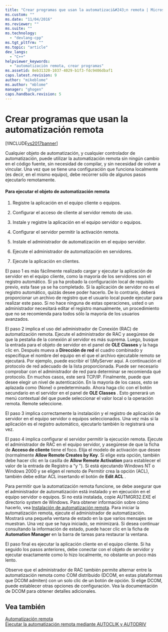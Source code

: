 ```yaml
---
title: "Crear programas que usan la automatizaci&#243;n remota | Microsoft Docs"
ms.custom: ""
ms.date: "11/04/2016"
ms.reviewer: ""
ms.suite: ""
ms.technology: 
  - "devlang-cpp"
ms.tgt_pltfrm: ""
ms.topic: "article"
dev_langs: 
  - "C++"
helpviewer_keywords: 
  - "automatización remota, crear programas"
ms.assetid: 8eb31320-1037-4029-b1f3-fdc9406dbaf1
caps.latest.revision: 9
author: "mikeblome"
ms.author: "mblome"
manager: "ghogen"
caps.handback.revision: 5
---
```

# Crear programas que usan la automatizaci&#243;n remota
[!INCLUDE[vs2017banner](../assembler/inline/includes/vs2017banner.md)]

Cualquier objeto de automatización, y cualquier controlador de automatización, puede utilizar la automatización remota sin ningún cambio en el código fuente, sin necesidad de compilar, y sin necesidad de volver a vincular.  Una vez que se tiene una configuración que funciona localmente \(es decir, en el mismo equipo\), debe recorrer sólo de algunos pasos ejecutarlo remotamente.  
  
#### Para ejecutar el objeto de automatización remota  
  
1.  Registre la aplicación en el equipo cliente o equipos.  
  
2.  Configurar el acceso de cliente al servidor remoto de uso.  
  
3.  Instale y registre la aplicación en el equipo servidor o equipos.  
  
4.  Configurar el servidor permitir la activación remota.  
  
5.  Instale el administrador de automatización en el equipo servidor.  
  
6.  Ejecute el administrador de automatización en servidores.  
  
7.  Ejecute la aplicación en clientes.  
  
 El paso 1 es más fácilmente realizado cargar y ejecutar la aplicación de servidor en el equipo cliente, como la mayoría de los servidores son el registro automático.  Si ya ha probado la configuración local de requisito previo, esta fase ya se ha completado.  Si la aplicación de servidor no es el registro automático, quizás desee poder hacerlo.  De lo contrario, deberá proporcionar un archivo de registro que el usuario local puede ejecutar para realizar este paso.  Si no hace ninguna de estas operaciones, usted o un administrador necesitará editar el registro manualmente, un procedimiento que no se recomienda para todos sólo la mayoría de los usuarios avanzados.  
  
 El paso 2 implica el uso del administrador de Conexión \(RAC\) de automatización remota.  Ejecute el administrador de RAC y asegúrese de que la pestaña de la conexión al servidor es más suprema.  Luego, busque la entrada para el objeto de servidor en el panel de **OLE Classes** y la haga clic en.  Después mueva a **Dirección de red** el cuadro combinado y especifique el nombre del equipo en el que el archivo ejecutable remoto se ejecutará.  Por ejemplo, puede escribir el \\\\MyServer aquí.  A continuación el protocolo de red adecuado de la lista proporcionada.  Puede ser necesario comprobar con el administrador de red para determinar se recomienda qué protocolo.  En muchos casos, este será TCP\/IP.  Finalmente, puede que desee elegir un nivel de autenticación.  En la mayoría de los casos, esto se aplazada como \(None\) o predeterminado.  Ahora haga clic con el botón secundario en el servidor en el panel de **OLE Classes** .  Esto generará un menú contextual del que puede seleccionar el valor local o la operación remota.  Remote seleccione.  
  
 El paso 3 implica correctamente la instalación y el registro de aplicación de servidor en el equipo servidor o equipos seleccionados.  Una vez más si la aplicación es el registro automático, ejecutarlo también lo registrará una vez.  
  
 El paso 4 implica configurar el servidor permitir la ejecución remota.  Ejecute el administrador de RAC en el equipo servidor, y asegúrese de que la ficha de **Acceso de cliente** tiene el foco.  Elija el modelo de activación que desee \(normalmente **Allow Remote Creates by Key**.  Si elige esta opción, también debe hacer clic en la casilla de **Allow Remote Activation** para establecer el valor de la entrada de Registro a “y "\).  Si está ejecutando Windows NT o Windows 2000 y se eligen el remoto de Permitir crea la opción \(ACL\), también debe editar ACL insertando el botón de **Edit ACL** .  
  
 Para permitir que la automatización remota funcione, se debe asegurar que el administrador de automatización está instalado y en ejecución en el equipo servidor o equipos.  Si no está instalada, copie AUTMGR32.EXE el directorio system de Windows.  Para obtener información sobre cómo hacerlo, vea [Instalación de automatización remota](../mfc/remote-automation-installation.md).  Para iniciar la automatización remota, ejecute el administrador de automatización.  Mostrará una pequeña ventana de estado en la que varios mensajes se muestran.  Una vez que se haya iniciado, se minimizará.  Si desea continuar consultando la información de estado, puede hacer clic en la ficha de **Automation Manager** en la barra de tareas para restaurar la ventana.  
  
 El paso final es ejecutar la aplicación cliente en el equipo cliente.  Si ha seguido los pasos anteriores, debe conectar con el objeto de servidor y ejecutar exactamente como lo hizo localmente, no obstante un poco más lento.  
  
 Observe que el administrador de RAC también permite alternar entre la automatización remota como COM distribuido \(DCOM, en estas plataformas que DCOM admiten\) con un solo clic de un botón de opción.  Si elige DCOM, puede establecer otras opciones de configuración.  Vea la documentación de DCOM para obtener detalles adicionales.  
  
## Vea también  
 [Automatización remota](../mfc/remote-automation.md)   
 [Ejecutar la automatización remota mediante AUTOCLIK y AUTODRIV](../mfc/running-remote-automation-using-autoclik-and-autodriv.md)